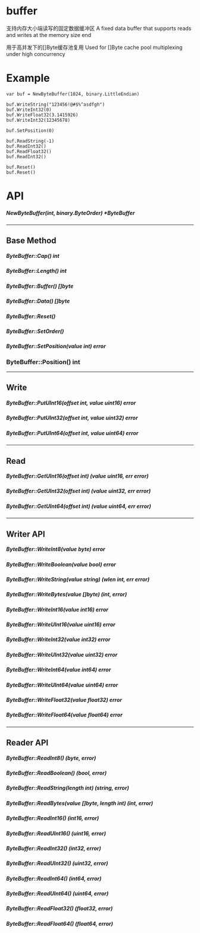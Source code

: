 # buffer
支持内存大小端读写的固定数据缓冲区
A fixed data buffer that supports reads and writes at the memory size end

用于高并发下的[]Byte缓存池复用
Used for []Byte cache pool multiplexing under high concurrency

# Example

``` golang
var buf = NewByteBuffer(1024, binary.LittleEndian)

buf.WriteString("123456!@#$%^asdfgh")
buf.WriteInt32(0)
buf.WriteFloat32(3.1415926)
buf.WriteInt32(12345678)

buf.SetPosition(0)

buf.ReadString(-1)
buf.ReadInt32()
buf.ReadFloat32()
buf.ReadInt32()

buf.Reset()
buf.Reset()

```

# API

##### NewByteBuffer(int, binary.ByteOrder) *ByteBuffer

--- 
## Base Method
##### ByteBuffer::Cap() int
##### ByteBuffer::Length() int
##### ByteBuffer::Buffer() []byte
##### ByteBuffer::Data() []byte
##### ByteBuffer::Reset()
##### ByteBuffer::SetOrder()
##### ByteBuffer::SetPosition(value int) error
### ByteBuffer::Position() int

---
## Write

##### ByteBuffer::PutUInt16(offset int, value uint16) error
##### ByteBuffer::PutUInt32(offset int, value uint32) error
##### ByteBuffer::PutUInt64(offset int, value uint64) error

---

## Read
##### ByteBuffer::GetUInt16(offset int) (value uint16, err error)
##### ByteBuffer::GetUInt32(offset int) (value uint32, err error)
##### ByteBuffer::GetUInt64(offset int) (value uint64, err error)





--- 
## Writer API
##### ByteBuffer::WriteInt8(value byte) error
##### ByteBuffer::WriteBoolean(value bool) error
##### ByteBuffer::WriteString(value string) (wlen int, err error)
##### ByteBuffer::WriteBytes(value []byte) (int, error)
##### ByteBuffer::WriteInt16(value int16) error
##### ByteBuffer::WriteUInt16(value uint16) error
##### ByteBuffer::WriteInt32(value int32) error
##### ByteBuffer::WriteUInt32(value uint32) error
##### ByteBuffer::WriteInt64(value int64) error
##### ByteBuffer::WriteUInt64(value uint64) error
##### ByteBuffer::WriteFloat32(value float32) error
##### ByteBuffer::WriteFloat64(value float64) error

--- 
## Reader API

##### ByteBuffer::ReadInt8() (byte, error)
##### ByteBuffer::ReadBoolean() (bool, error)
##### ByteBuffer::ReadString(length int) (string, error) 
##### ByteBuffer::ReadBytes(value []byte, length int) (int, error)
##### ByteBuffer::ReadInt16() (int16, error)
##### ByteBuffer::ReadUInt16() (uint16, error)
##### ByteBuffer::ReadInt32() (int32, error)
##### ByteBuffer::ReadUInt32() (uint32, error)
##### ByteBuffer::ReadInt64() (int64, error)
##### ByteBuffer::ReadUInt64() (uint64, error)
##### ByteBuffer::ReadFloat32() (float32, error)
##### ByteBuffer::ReadFloat64() (float64, error)

